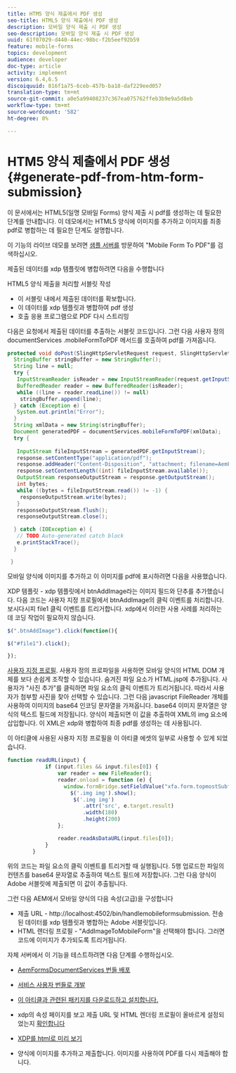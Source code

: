 ```yaml
---
title: HTM5 양식 제출에서 PDF 생성
seo-title: HTML5 양식 제출에서 PDF 생성
description: 모바일 양식 제출 시 PDF 생성
seo-description: 모바일 양식 제출 시 PDF 생성
uuid: 61f07029-d440-44ec-98bc-f2b5eef92b59
feature: mobile-forms
topics: development
audience: developer
doc-type: article
activity: implement
version: 6.4,6.5
discoiquuid: 816f1a75-6ceb-457b-ba18-daf229eed057
translation-type: tm+mt
source-git-commit: a0e5a99408237c367ea075762ffeb3b9e9a5d8eb
workflow-type: tm+mt
source-wordcount: '582'
ht-degree: 0%

---
```



# HTM5 양식 제출에서 PDF 생성 {#generate-pdf-from-htm-form-submission}

이 문서에서는 HTML5(일명 모바일 Forms) 양식 제출 시 pdf를 생성하는 데 필요한 단계를 안내합니다. 이 데모에서는 HTML5 양식에 이미지를 추가하고 이미지를 최종 pdf로 병합하는 데 필요한 단계도 설명합니다.

이 기능의 라이브 데모를 보려면 [샘플 서버를](https://forms.enablementadobe.com/content/samples/samples.html?query=0) 방문하여 &quot;Mobile Form To PDF&quot;를 검색하십시오.

제출된 데이터를 xdp 템플릿에 병합하려면 다음을 수행합니다

HTML5 양식 제출을 처리할 서블릿 작성

* 이 서블릿 내에서 제출된 데이터를 확보합니다.
* 이 데이터를 xdp 템플릿과 병합하여 pdf 생성
* 호출 응용 프로그램으로 PDF 다시 스트리밍

다음은 요청에서 제출된 데이터를 추출하는 서블릿 코드입니다. 그런 다음 사용자 정의 documentServices .mobileFormToPDF 메서드를 호출하여 pdf를 가져옵니다.

```java
protected void doPost(SlingHttpServletRequest request, SlingHttpServletResponse response) {
  StringBuffer stringBuffer = new StringBuffer();
  String line = null;
  try {
   InputStreamReader isReader = new InputStreamReader(request.getInputStream(), "UTF-8");
   BufferedReader reader = new BufferedReader(isReader);
   while ((line = reader.readLine()) != null)
    stringBuffer.append(line);
  } catch (Exception e) {
   System.out.println("Error");
  }
  String xmlData = new String(stringBuffer);
  Document generatedPDF = documentServices.mobileFormToPDF(xmlData);
  try {
   
   InputStream fileInputStream = generatedPDF.getInputStream();
   response.setContentType("application/pdf");
   response.addHeader("Content-Disposition", "attachment; filename=AemFormsRocks.pdf");
   response.setContentLength((int) fileInputStream.available());
   OutputStream responseOutputStream = response.getOutputStream();
   int bytes;
   while ((bytes = fileInputStream.read()) != -1) {
    responseOutputStream.write(bytes);
   }
   responseOutputStream.flush();
   responseOutputStream.close();

  } catch (IOException e) {
   // TODO Auto-generated catch block
   e.printStackTrace();
  }

 }
```

모바일 양식에 이미지를 추가하고 이 이미지를 pdf에 표시하려면 다음을 사용했습니다.

XDP 템플릿 - xdp 템플릿에서 btnAddImage라는 이미지 필드와 단추를 추가했습니다. 다음 코드는 사용자 지정 프로필에서 btnAddImage의 클릭 이벤트를 처리합니다. 보시다시피 file1 클릭 이벤트를 트리거합니다. xdp에서 이러한 사용 사례를 처리하는 데 코딩 작업이 필요하지 않습니다.

```javascript
$(".btnAddImage").click(function(){

$("#file1").click();

});
```

[사용자 지정 프로필](https://helpx.adobe.com/livecycle/help/mobile-forms/creating-profile.html#CreatingCustomProfiles). 사용자 정의 프로파일을 사용하면 모바일 양식의 HTML DOM 개체를 보다 손쉽게 조작할 수 있습니다. 숨겨진 파일 요소가 HTML.jsp에 추가됩니다. 사용자가 &quot;사진 추가&quot;를 클릭하면 파일 요소의 클릭 이벤트가 트리거됩니다. 따라서 사용자가 첨부할 사진을 찾아 선택할 수 있습니다. 그런 다음 javascript FileReader 개체를 사용하여 이미지의 base64 인코딩 문자열을 가져옵니다. base64 이미지 문자열은 양식의 텍스트 필드에 저장됩니다. 양식이 제출되면 이 값을 추출하여 XML의 img 요소에 삽입합니다. 이 XML은 xdp와 병합하여 최종 pdf를 생성하는 데 사용됩니다.

이 아티클에 사용된 사용자 지정 프로필을 이 아티클 에셋의 일부로 사용할 수 있게 되었습니다.

```javascript
function readURL(input) {
            if (input.files && input.files[0]) {
                var reader = new FileReader();
                reader.onload = function (e) {
                  window.formBridge.setFieldValue("xfa.form.topmostSubform.Page1.base64image",reader.result);
                    $('.img img').show();
                     $('.img img')
                        .attr('src', e.target.result)
                        .width(180)
                        .height(200)
                };

                reader.readAsDataURL(input.files[0]);
            }
        }
```

위의 코드는 파일 요소의 클릭 이벤트를 트리거할 때 실행됩니다. 5행 업로드한 파일의 컨텐츠를 base64 문자열로 추출하여 텍스트 필드에 저장합니다. 그런 다음 양식이 Adobe 서블릿에 제출되면 이 값이 추출됩니다.

그런 다음 AEM에서 모바일 양식의 다음 속성(고급)을 구성합니다

* 제출 URL - http://localhost:4502/bin/handlemobileformsubmission. 전송된 데이터를 xdp 템플릿과 병합하는 Adobe 서블릿입니다.
* HTML 렌더링 프로필 - &quot;AddImageToMobileForm&quot;을 선택해야 합니다. 그러면 코드에 이미지가 추가되도록 트리거됩니다.

자체 서버에서 이 기능을 테스트하려면 다음 단계를 수행하십시오.

* [AemFormsDocumentServices 번들 배포](/help/forms/assets/common-osgi-bundles/AEMFormsDocumentServices.core-1.0-SNAPSHOT.jar)

* [서비스 사용자 번들로 개발](/help/forms/assets/common-osgi-bundles/DevelopingWithServiceUser.jar)

* [이 아티클과 관련된 패키지를 다운로드하고 설치합니다.](assets/pdf-from-mobile-form-submission.zip)

* xdp의 속성 페이지를 보고 제출 URL 및 HTML 렌더링 프로필이 올바르게 설정되었는지 [확인합니다](http://localhost:4502/libs/fd/fm/gui/content/forms/formmetadataeditor.html/content/dam/formsanddocuments/schengen.xdp)

* [XDP를 html로 미리 보기](http://localhost:4502/content/dam/formsanddocuments/schengen.xdp/jcr:content)

* 양식에 이미지를 추가하고 제출합니다. 이미지를 사용하여 PDF를 다시 제출해야 합니다.


